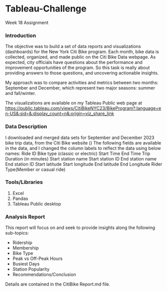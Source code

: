 # Tableau-Challenge
 Week 18 Assignment

### Introduction
The objective was to build a set of data reports and visualizations (dashboards) for the New York Citi Bike program. Each month, bike data is collected, organized, and made public on the Citi Bike Data webpage. As expected, city officials have questions about the performance and improvement opportunities of the program. So this task is really about providing answers to those questions, and uncovering actionable insights.

My approach was to compare activities and metrics between two months: September and December, which represent two major seasons: summer and fall/winter.

The visualizations are available on my Tableau Public web page at  https://public.tableau.com/views/CitiBikeNYC23/BikeProgram?:language=en-US&:sid=&:display_count=n&:origin=viz_share_link

### Data Description
I downloaded and merged data sets for September and December 2023 bike trip data, from the Citi Bike website ()
The following fields are available in the data, and I changed the column labels to reflect the data using below names:
Ride ID
Bike type (classic or electric)
Start Time
End Time
Trip Duration (in minutes)
Start station name
Start station ID
End station name
End station ID
Start latitude
Start longitude
End latitude
End Longitude
Rider Type(Member or casual ride)

### Tools/Libraries
1. Excel
2. Pandas
3. Tableau Public desktop

### Analysis Report
This report will focus on and seek to provide insights along the following sub-topics:
- Ridership
- Membership
- Bike Type
- Peak vs Off-Peak Hours
- Busiest Days
- Station Popularity
- Recommendations/Conclusion
  
Details are contained in the CitiBike Report.md file.


